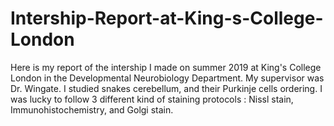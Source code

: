 # Intership-Report-at-King-s-College-London

Here is my report of the intership I made on summer 2019 at King's College London in the Developmental Neurobiology Department.
My supervisor was Dr. Wingate. I studied snakes cerebellum, and their Purkinje cells ordering. I was lucky to follow 3 different kind of staining protocols : Nissl stain, Immunohistochemistry, and Golgi stain.
